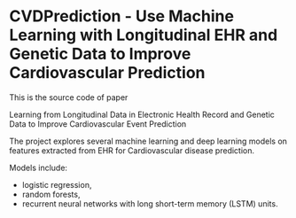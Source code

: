 # CVDPrediction - Use Machine Learning with Longitudinal EHR and Genetic Data to Improve Cardiovascular Prediction

This is the source code of paper

Learning from Longitudinal Data in Electronic Health Record and Genetic Data to Improve Cardiovascular Event Prediction


The project explores several machine learning and deep learning models on features extracted from EHR for Cardiovascular disease prediction.

Models include:
* logistic regression, 
* random forests, 
* recurrent neural networks with long short-term memory (LSTM) units.

